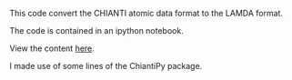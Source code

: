 This code convert the CHIANTI atomic data format to the LAMDA format.

The code is contained in an ipython notebook.

View the content [here](http://nbviewer.ipython.org/github/fjdu/convert-CHIANTI-to-LAMDA/blob/master/2014-07-28-convert-CHIANTI-to-lamda.ipynb).

I made use of some lines of the ChiantiPy package.
